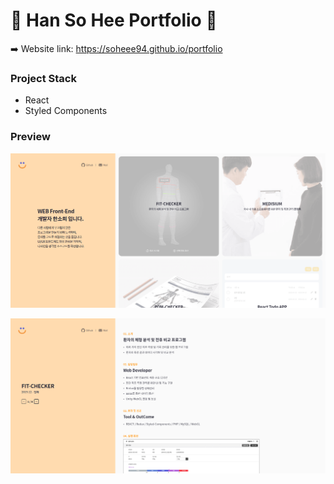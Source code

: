 # :yellow_heart: Han So Hee Portfolio :yellow_heart:

:arrow_right: Website link: https://soheee94.github.io/portfolio

### Project Stack

- React
- Styled Components

### Preview

![preview1](/images/preview_1.PNG?raw=true)

![preview2](/images/preview_2.PNG?raw=true)
